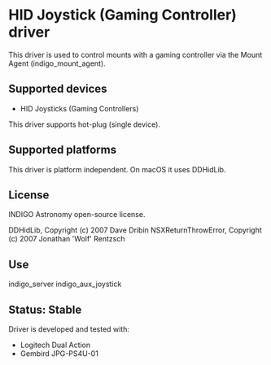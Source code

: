 # HID Joystick (Gaming Controller) driver

This driver is used to control mounts with a gaming controller via the Mount Agent (indigo_mount_agent).

## Supported devices

* HID Joysticks (Gaming Controllers)

This driver supports hot-plug (single device).

## Supported platforms

This driver is platform independent.
On macOS it uses DDHidLib.

## License

INDIGO Astronomy open-source license.

DDHidLib, Copyright (c) 2007 Dave Dribin
NSXReturnThrowError, Copyright (c) 2007 Jonathan 'Wolf' Rentzsch

## Use

indigo_server indigo_aux_joystick

## Status: Stable

Driver is developed and tested with:
* Logitech Dual Action
* Gembird JPG-PS4U-01
